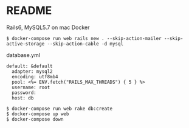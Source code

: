 # README

Rails6, MySQL5.7 on mac Docker 

```
$ docker-compose run web rails new . --skip-action-mailer --skip-active-storage --skip-action-cable -d mysql
```

database.yml
```
default: &default
  adapter: mysql2
  encoding: utf8mb4
  pool: <%= ENV.fetch("RAILS_MAX_THREADS") { 5 } %>
  username: root
  password:
  host: db  
```

```
$ docker-compose run web rake db:create
$ docker-compose up web  
$ docker-compose down
```
